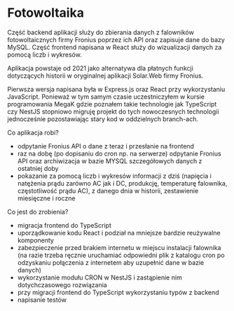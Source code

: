 # Fotowoltaika

Część backend aplikacji służy do zbierania danych z falowników fotowoltaicznych firmy Fronius poprzez ich API oraz zapisuje dane do bazy MySQL. Część frontend napisana w React służy do wizualizacji danych za pomocą liczb i wykresów.

Aplikacja powstaje od 2021 jako alternatywa dla płatnych funkcji dotyczących historii w oryginalnej aplikacji Solar.Web firmy Fronius.

Pierwsza wersja napisana była w Express.js oraz React przy wykorzystaniu JavaScript. Ponieważ w tym samym czasie uczestniczyłem w kursie programowania MegaK gdzie poznałem takie technologie jak TypeScript czy NestJS stopniowo migruję projekt do tych nowoczesnych technologii jednocześnie pozostawiając stary kod w oddzielnych branch-ach.

Co aplikacja robi?

-   odpytanie Fronius API o dane z teraz i przesłanie na frontend
-   raz na dobę (po dopisaniu do cron np. na serwerze) odpytanie Fronius API oraz archiwizacja w bazie MYSQL szczegółowych danych z ostatniej doby
-   pokazanie za pomocą liczb i wykresów informacji z dziś (napięcia i natężenia prądu zarówno AC jak i DC, produkcję, temperaturę falownika, częstotliwość prądu AC), z danego dnia w historii, zestawienie miesięczne i roczne

Co jest do zrobienia?

-   migracja frontend do TypeScript
-   uporządkowanie kodu React i podział na mniejsze bardzie reużywalne komponenty
-   zabezpieczenie przed brakiem internetu w miejscu instalacji falownika (na razie trzeba ręcznie uruchamiać odpowiedni plik z katalogu cron po odzyskaniu połączenia z internetem aby uzupełnić dane w bazie danych)
-   wykorzystanie modułu CRON w NestJS i zastąpienie nim dotychczasowego rozwiązania
-   przy migracji frontend do TypeScript wykorzystaniu typów z backend
-   napisanie testów
